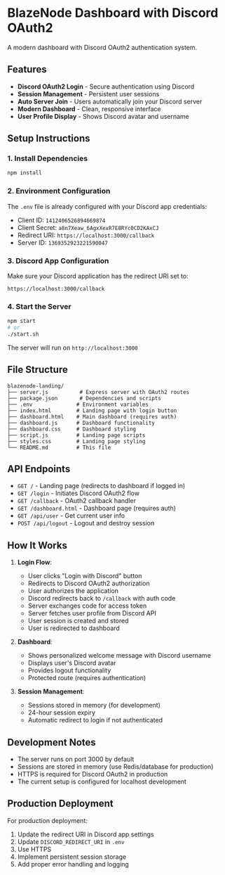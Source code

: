 # BlazeNode Dashboard with Discord OAuth2

A modern dashboard with Discord OAuth2 authentication system.

## Features

- **Discord OAuth2 Login** - Secure authentication using Discord
- **Session Management** - Persistent user sessions
- **Auto Server Join** - Users automatically join your Discord server
- **Modern Dashboard** - Clean, responsive interface
- **User Profile Display** - Shows Discord avatar and username

## Setup Instructions

### 1. Install Dependencies
```bash
npm install
```

### 2. Environment Configuration
The `.env` file is already configured with your Discord app credentials:
- Client ID: `1412406526894669874`
- Client Secret: `a8n7Xeaw_6AgxXexR7E8RYc0CD2KAxCJ`
- Redirect URI: `https://localhost:3000/callback`
- Server ID: `1369352923221590047`

### 3. Discord App Configuration
Make sure your Discord application has the redirect URI set to:
```
https://localhost:3000/callback
```

### 4. Start the Server
```bash
npm start
# or
./start.sh
```

The server will run on `http://localhost:3000`

## File Structure

```
blazenode-landing/
├── server.js          # Express server with OAuth2 routes
├── package.json       # Dependencies and scripts
├── .env              # Environment variables
├── index.html        # Landing page with login button
├── dashboard.html    # Main dashboard (requires auth)
├── dashboard.js      # Dashboard functionality
├── dashboard.css     # Dashboard styling
├── script.js         # Landing page scripts
├── styles.css        # Landing page styling
└── README.md         # This file
```

## API Endpoints

- `GET /` - Landing page (redirects to dashboard if logged in)
- `GET /login` - Initiates Discord OAuth2 flow
- `GET /callback` - OAuth2 callback handler
- `GET /dashboard.html` - Dashboard page (requires auth)
- `GET /api/user` - Get current user info
- `POST /api/logout` - Logout and destroy session

## How It Works

1. **Login Flow**:
   - User clicks "Login with Discord" button
   - Redirects to Discord OAuth2 authorization
   - User authorizes the application
   - Discord redirects back to `/callback` with auth code
   - Server exchanges code for access token
   - Server fetches user profile from Discord API
   - User session is created and stored
   - User is redirected to dashboard

2. **Dashboard**:
   - Shows personalized welcome message with Discord username
   - Displays user's Discord avatar
   - Provides logout functionality
   - Protected route (requires authentication)

3. **Session Management**:
   - Sessions stored in memory (for development)
   - 24-hour session expiry
   - Automatic redirect to login if not authenticated

## Development Notes

- The server runs on port 3000 by default
- Sessions are stored in memory (use Redis/database for production)
- HTTPS is required for Discord OAuth2 in production
- The current setup is configured for localhost development

## Production Deployment

For production deployment:
1. Update the redirect URI in Discord app settings
2. Update `DISCORD_REDIRECT_URI` in `.env`
3. Use HTTPS
4. Implement persistent session storage
5. Add proper error handling and logging